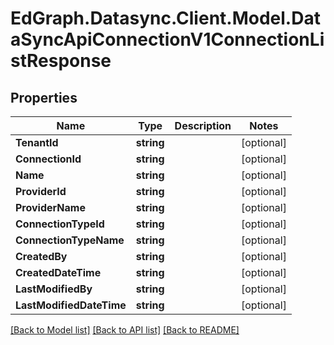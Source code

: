 # EdGraph.Datasync.Client.Model.DataSyncApiConnectionV1ConnectionListResponse

## Properties

Name | Type | Description | Notes
------------ | ------------- | ------------- | -------------
**TenantId** | **string** |  | [optional] 
**ConnectionId** | **string** |  | [optional] 
**Name** | **string** |  | [optional] 
**ProviderId** | **string** |  | [optional] 
**ProviderName** | **string** |  | [optional] 
**ConnectionTypeId** | **string** |  | [optional] 
**ConnectionTypeName** | **string** |  | [optional] 
**CreatedBy** | **string** |  | [optional] 
**CreatedDateTime** | **string** |  | [optional] 
**LastModifiedBy** | **string** |  | [optional] 
**LastModifiedDateTime** | **string** |  | [optional] 

[[Back to Model list]](../README.md#documentation-for-models) [[Back to API list]](../README.md#documentation-for-api-endpoints) [[Back to README]](../README.md)

